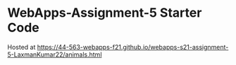# WebApps-Assignment-5 Starter Code

Hosted at https://44-563-webapps-f21.github.io/webapps-s21-assignment-5-LaxmanKumar22/animals.html
